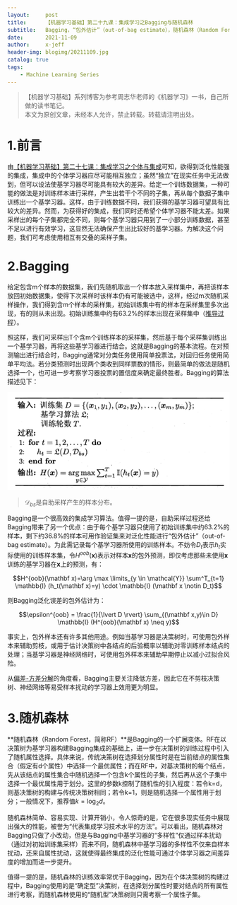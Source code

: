 ```yaml
---
layout:     post
title:      【机器学习基础】第二十九课：集成学习之Bagging与随机森林
subtitle:   Bagging，“包外估计”（out-of-bag estimate），随机森林（Random Forest）
date:       2021-11-09
author:     x-jeff
header-img: blogimg/20211109.jpg
catalog: true
tags:
    - Machine Learning Series
---
```

>【机器学习基础】系列博客为参考周志华老师的《机器学习》一书，自己所做的读书笔记。  
>本文为原创文章，未经本人允许，禁止转载。转载请注明出处。

# 1.前言

由[【机器学习基础】第二十七课：集成学习之个体与集成](http://shichaoxin.com/2021/10/12/机器学习基础-第二十七课-集成学习之个体与集成/)可知，欲得到泛化性能强的集成，集成中的个体学习器应尽可能相互独立；虽然“独立”在现实任务中无法做到，但可以设法使基学习器尽可能具有较大的差异。给定一个训练数据集，一种可能的做法是对训练样本进行采样，产生出若干个不同的子集，再从每个数据子集中训练出一个基学习器。这样，由于训练数据不同，我们获得的基学习器可望具有比较大的差异。然而，为获得好的集成，我们同时还希望个体学习器不能太差。如果采样出的每个子集都完全不同，则每个基学习器只用到了一小部分训练数据，甚至不足以进行有效学习，这显然无法确保产生出比较好的基学习器。为解决这个问题，我们可考虑使用相互有交叠的采样子集。

# 2.Bagging

给定包含m个样本的数据集，我们先随机取出一个样本放入采样集中，再把该样本放回初始数据集，使得下次采样时该样本仍有可能被选中，这样，经过m次随机采样操作，我们得到含m个样本的采样集，初始训练集中有的样本在采样集里多次出现，有的则从未出现。初始训练集中约有63.2%的样本出现在采样集中（[推导过程](http://shichaoxin.com/2018/11/27/机器学习基础-第二课-模型评估方法/#23自助法)）。

照这样，我们可采样出T个含m个训练样本的采样集，然后基于每个采样集训练出一个基学习器，再将这些基学习器进行结合。这就是Bagging的基本流程。在对预测输出进行结合时，Bagging通常对分类任务使用简单投票法，对回归任务使用简单平均法。若分类预测时出现两个类收到同样票数的情形，则最简单的做法是随机选择一个，也可进一步考察学习器投票的置信度来确定最终胜者。Bagging的算法描述见下：

![](https://github.com/x-jeff/BlogImage/raw/master/MachineLearningSeries/Lesson29/29x1.png)

>$\mathcal{D}_{bs}$是自助采样产生的样本分布。

Bagging是一个很高效的集成学习算法。值得一提的是，自助采样过程还给Bagging带来了另一个优点：由于每个基学习器只使用了初始训练集中约63.2%的样本，剩下约36.8%的样本可用作验证集来对泛化性能进行“包外估计”（out-of-bag estimate）。为此需记录每个基学习器所使用的训练样本。不妨令$D_t$表示$h_t$实际使用的训练样本集，令$H^{oob}(\mathbf x)$表示对样本$\mathbf x$的包外预测，即仅考虑那些未使用$\mathbf x$训练的基学习器在$\mathbf x$上的预测，有：

$$H^{oob}(\mathbf x)=\arg \max \limits_{y \in \mathcal{Y}} \sum^T_{t=1} \mathbb{I} (h_t(\mathbf x)=y) \cdot \mathbb{I} (\mathbf x \notin D_t)$$

则Bagging泛化误差的包外估计为：

$$\epsilon^{oob} = \frac{1}{\lvert D \rvert} \sum_{(\mathbf x,y)\in D} \mathbb{I} (H^{oob}(\mathbf x) \neq y)$$

事实上，包外样本还有许多其他用途。例如当基学习器是决策树时，可使用包外样本来辅助剪枝，或用于估计决策树中各结点的后验概率以辅助对零训练样本结点的处理；当基学习器是神经网络时，可使用包外样本来辅助早期停止以减小过拟合风险。

从[偏差-方差分解](http://shichaoxin.com/2019/04/17/机器学习基础-第五课-偏差与方差/)的角度看，Bagging主要关注降低方差，因此它在不剪枝决策树、神经网络等易受样本扰动的学习器上效用更为明显。

# 3.随机森林

**随机森林（Random Forest，简称RF）**是Bagging的一个扩展变体。RF在以决策树为基学习器构建Bagging集成的基础上，进一步在决策树的训练过程中引入了随机属性选择。具体来说，传统决策树在选择划分属性时是在当前结点的属性集合（假定有d个属性）中选择一个最优属性；而在RF中，对基决策树的每个结点，先从该结点的属性集合中随机选择一个包含k个属性的子集，然后再从这个子集中选择一个最优属性用于划分。这里的参数k控制了随机性的引入程度：若令k=d，则基决策树的构建与传统决策树相同；若令k=1，则是随机选择一个属性用于划分；一般情况下，推荐值$k=\log_2 d$。

随机森林简单、容易实现、计算开销小，令人惊奇的是，它在很多现实任务中展现出强大的性能，被誉为“代表集成学习技术水平的方法”。可以看出，随机森林对Bagging只做了小改动，但是与Bagging中基学习器的“多样性”仅通过样本扰动（通过对初始训练集采样）而来不同，随机森林中基学习器的多样性不仅来自样本扰动，还来自属性扰动，这就使得最终集成的泛化性能可通过个体学习器之间差异度的增加而进一步提升。

值得一提的是，随机森林的训练效率常优于Bagging，因为在个体决策树的构建过程中，Bagging使用的是“确定型”决策树，在选择划分属性时要对结点的所有属性进行考察，而随机森林使用的“随机型”决策树则只需考察一个属性子集。
